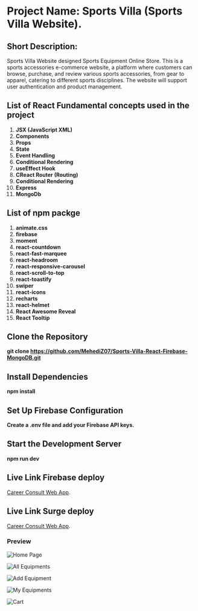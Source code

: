 # Project Name: Sports Villa (Sports Villa Website).

## Short Description:

Sports Villa Website designed Sports Equipment Online Store. This is a sports accessories e-commerce website, a platform where customers can browse, purchase, and review various sports accessories, from gear to apparel, catering to different sports disciplines. The website will support user authentication and product management.

## List of React Fundamental concepts used in the project

1. **JSX (JavaScript XML)**
2. **Components**
3. **Props**
4. **State**
5. **Event Handling**
6. **Conditional Rendering**
7. **useEffect Hook**
8. **CReact Router (Routing)**
9. **Conditional Rendering**
10. **Express**
11. **MongoDb**

## List of npm packge

1. **animate.css**
2. **firebase**
3. **moment**
4. **react-countdown**
5. **react-fast-marquee**
6. **react-headroom**
7. **react-responsive-carousel**
8. **react-scroll-to-top**
9. **react-toastify**
10. **swiper**
11. **react-icons**
12. **recharts**
13. **react-helmet**
14. **React Awesome Reveal**
15. **React Tooltip**

## Clone the Repository
**git clone https://github.com/MehediZ07/Sports-Villa-React-Firebase-MongoDB.git**

## Install Dependencies
**npm install**

## Set Up Firebase Configuration
**Create a .env file and add your Firebase API keys.**

## Start the Development Server
**npm run dev**


## Live Link Firebase deploy

[Career Consult Web App](https://sports-villa-54185.web.app/).

## Live Link Surge deploy

[Career Consult Web App](https://mz-sports-villa.surge.sh/).

### Preview

![Home Page](./src/assets/Home-Light.jpeg)

![All Equipments](./src/assets/All%20Equipments.jpeg)

![Add Equipment](./src/assets/Add%20Equipment.jpeg)

![My Equipments](./src/assets/My%20Equipments.jpeg)

![Cart](./src/assets/Cart.jpeg)

